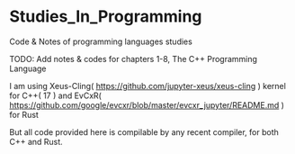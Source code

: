 # Studies_In_Programming
Code &amp; Notes of programming languages studies

TODO: Add notes & codes for chapters 1-8, The C++ Programming Language

I am using Xeus-Cling( https://github.com/jupyter-xeus/xeus-cling ) kernel for C++( 17 ) and EvCxR( https://github.com/google/evcxr/blob/master/evcxr_jupyter/README.md ) for Rust

But all code provided here is compilable by any recent compiler, for both C++ and Rust.
